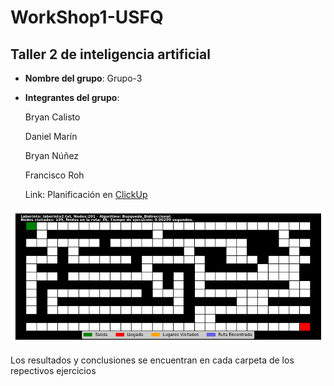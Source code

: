 # WorkShop1-USFQ
## Taller 2 de inteligencia artificial

- **Nombre del grupo**: Grupo-3
- **Integrantes del grupo**:

    Bryan Calisto

    Daniel Marín

    Bryan Núñez

    Francisco Roh

    Link: Planificación en [ClickUp](https://sharing.clickup.com/9013100324/l/h/6-901302174824-1/664320f8f06c241)


![Maze1](/Taller2/images/laberinto2.txt_Busqueda_Bidireccional.gif) 


Los resultados y conclusiones se encuentran en cada carpeta de los repectivos ejercicios